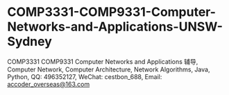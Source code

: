 # COMP3331-COMP9331-Computer-Networks-and-Applications-UNSW-Sydney
COMP3331 COMP9331 Computer Networks and Applications 辅导, Computer Network, Computer Architecture, Network Algorithms, Java, Python, QQ: 496352127, WeChat: cestbon_688, Email: accoder_overseas@163.com
